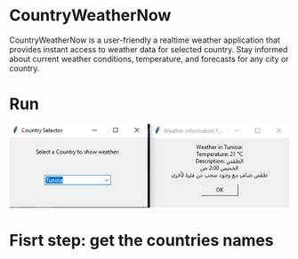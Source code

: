 # CountryWeatherNow
CountryWeatherNow is a user-friendly a realtime weather application that provides instant access to weather data for selected country. Stay informed about current weather conditions, temperature, and forecasts for any city or country.

# Run
![run](https://github.com/JawaherCharfeddine/CountryWeatherNow/blob/main/execution%20result.png)

# Fisrt step: get the countries names 
